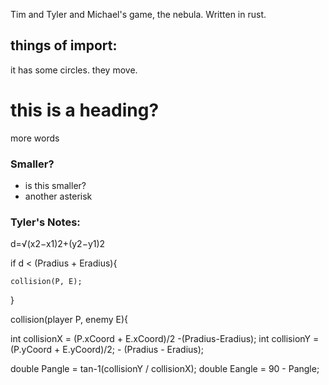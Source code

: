 Tim and Tyler and Michael's game, the nebula.
Written in rust.

## things of import:
it has some circles.
they move.

# this is a heading?
more words

### Smaller?
* is this smaller?
* another asterisk


### Tyler's Notes:
d=√​(x​2​​−x​1​​)​2​​+(y​2​​−y​1​​)​2​​​​​

if d < (Pradius + Eradius){

    collision(P, E);
}

collision(player P, enemy E){

int collisionX = (P.xCoord + E.xCoord)/2 -(Pradius-Eradius);
int collisionY =(P.yCoord + E.yCoord)/2; - (Pradius - Eradius);

double Pangle = tan-1(collisionY / collisionX);
double Eangle = 90 - Pangle;
